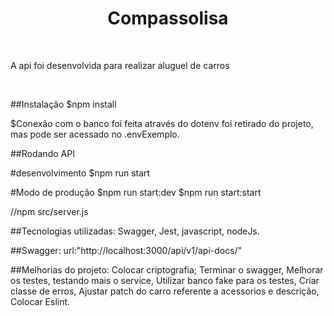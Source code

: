 <h1 align="center"> Compassolisa </h1>
<br>
<p align="justify"> A api foi desenvolvida para realizar aluguel de carros </p>
<br>

##Instalação 
$npm install

$Conexão com o banco foi feita através do dotenv foi retirado do projeto, mas pode ser acessado no .envExemplo.

##Rodando API

#desenvolvimento
$npm run start

#Modo de produção
$npm run start:dev
$npm run start:start

//npm src/server.js

##Tecnologias utilizadas:
Swagger,
Jest,
javascript,
nodeJs.

##Swagger:
url:"http://localhost:3000/api/v1/api-docs/"

##Melhorias do projeto:
Colocar criptografia;
Terminar o swagger,
Melhorar os testes, testando mais o service,
Utilizar banco fake para os testes,
Criar classe de erros,
Ajustar patch do carro referente a acessorios e descrição,
Colocar Eslint.



